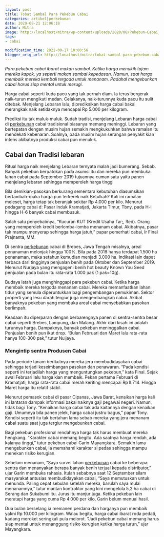 ```yaml
---
layout: post
title: Tobat Sambal Para Pekebun Cabai
categories: artikel|perkebunan
date: 2020-08-21 12:06:18
author: Mitra
image: http://localhost/mitra/wp-content/uploads/2020/08/Pekebun-Cabai_1194x800.jpg
tags:
- cabai

modification_time: 2022-09-17 10:00:56
blogger_orig_url: http://localhost/mitra/tobat-sambal-para-pekebun-cabai.html
---
```


<em>Para pekebun cabai ibarat makan sambal. Ketika harga menukik tajam mereka kapok, ya seperti makan sambal kepedasan. Namun, saat harga membaik mereka kembali tergoda untuk menanam. Padahal mengebunkan cabai harus siap mental untuk merugi.</em>

Harga cabai seperti kuda pacu yang tak pernah diam. Ia terus bergerak naik-turun mengikuti medan. Celakanya, naik-turunnya kuda pacu itu sulit ditebak. Menjelang Lebaran lalu, diprediksikan harga cabai bakal merangkak naik setidaknya mencapai Rp 5.000 per kilogram.

Prediksi itu tak muluk-muluk. Sudah tradisi, menjelang Lebaran harga cabai di <a class="wpil_keyword_link" href="http://127.0.0.1/mitra/perkebunan"   title="perkebunan" data-wpil-keyword-link="linked">perkebunan</a> cabai tradisional biasanya memang meninggi. Lebaran yang bertepatan dengan musim hujan semakin mengkukuhkan bahwa ramalan itu mendekati kebenaran. Soalnya, pada musim hujan serangan penyakit kian intens akibatnya produksi cabai pun menukik.
<h2>Cabai dan Tradisi lebaran</h2>
Ritual harga naik menjelang Lebaran ternyata malah jadi bumerang. Sebab. Banyak pekebun berpatokan pada asumsi itu dan mereka pun membuka lahan cabai pada September 2019 tujuannya cuman satu yaitu panen menjelang lebaran sehingga memperoleh harga tinggi

Bila demikian-pasokan berkurang sementara kebutuhan diasumsikan bertambah-maka harga pun terkerek naik Betulkah? Kali ini ramalan meleset, harga tetap tak beranjak sekitar Rp 4.000 per kilo. Menurut pedagang cabai d: Pasar Induk Kramatjati, Jakarta Timur, Tbny, pada H-l hingga H-6 banyak cabai membusuk.

Salah satu penyebabnya, “Kucuran KUT (Kredit Usaha Tar;, Red). Orang yang memperoleh kredit berlomba-lomba menanam cabai. Akibatnya, pasar tak mampu menyerap sehingga harga jatuh,” papar pemerhati cabai, Ir Final Prajnanta, MM.

Di sentra <a class="wpil_keyword_link" href="http://127.0.0.1/mitra/perkebunan"   title="perkebunan" data-wpil-keyword-link="linked">perkebunan</a> cabai di Brebes, Jawa Tengah misalnya, areal penanaman melonjak hingga 100%. Bila pada 2018 hanya terdapat 1.500 ha penanaman, maka setahun kemudian menjadi 3.000 ha. Indikasi lain dapat terbaca dari tingginya penjualan benih pada Oktober dan September 2019. Menurut Nurjaya yang mengageni benih hot beauty Known You Seed penjualan pada bulan itu rata-rata 1.000 pak (1 pak=10g).

Budaya latah juga menghinggapi para pekebun cabai. Ketika harga membaik mereka tergoda menanam cabai. Mereka memanfaatkan lahan tidur yang semula diperuntukkan bagi pengembangan pemukiman. Sektor properti yang lesu darah tergiur juga mengembangkan cabai. Akibat banyaknya pekebun yang membuka areal cabai menyebabkan pasokan berlimpah.

Keadaan itu diperparah dengan berbarengnya panen di sentra-sentra besar cabai seperti Brebes, Lampung, dan Malang. Akhir dari kisah ini adalah turunnya harga. Dampaknya, banyak pekebun meninggalkan cabai. Penjualan benih pun ikut drop. “Bulan Februari dan Maret lalu rata-rata hanya 100-300 pak,” tutur Nuijaya.
<h3>Mengintip sentra Produsen Cabai</h3>
Pada periode tanam berikutnya mereka jera membudidayakan cabai sehingga terjadi keseimbangan pasokan dan penawaran. “Pada kondisi seperti ini terjadilah harga yang menguntungkan pekebun,” kata Final. Sejak awal Februari lalu harga kian membaik. Pekan pertama Februari di Kramatjati, harga rata-rata cabai merah keriting mencapai Rp ll.714. Hingga Maret harga itu relatif stabil.

Menurut pemasok cabai di pasar Cipanas, Jawa Barat, kenaikan harga kali ini lantaran dampak informasi bakal naiknya gaji pegawai negeri. Namun, tidak bagi Tony. “Kenaikan harga cabai tak ada kaitannya dengan kenaikan gaji. Umumnya bila panen jelek, harga cabai justru bagus,” papar Tony. Kondisi seperti itu tak bertahan lama sebab mereka yang jera menanam cabai suatu saat juga tergiur mengebunkan cabai.

Bagi pekebun profesional rendahnya harga tak harus membuat mereka hengkang. “Karakter cabai memang begitu. Ada saatnya harga rendah, ada kalanya tinggi,” tutur pekebun cabai Garin Mayangkara. Semakin lama mengebunkan cabai, ia memahami karakter si pedas sehingga mampu menekan risiko kerugian.

Sebelum menanam, “Saya survei lahan <a class="wpil_keyword_link" href="http://127.0.0.1/mitra/perkebunan"   title="perkebunan" data-wpil-keyword-link="linked">perkebunan</a> cabai ke beberapa sentra dan menanyakan berapa banyak benih terjual kepada distributor,” ujar Garin membuka rahasia. Itulah sebabnya saat 12 September silam masyarakat antusias membudidayakan cabai, “Saya memutuskan untuk menunda. Paling cepat sebulan setelah mereka, barulah saya mulai menanamnya,” tutur mantan kontraktor yang kini mengelola 5,2 ha cabai di Serang dan Sukabumi itu.
Jurus itu manjur juga. Ketika pekebun lain meratapi harga yang cuma Rp 4.000 per kilo, Garin belum menuai hasil.

Dua bulan berselang ia memanen perdana dan harganya pun membaik yakni Rp 10.000 per kilogram. Walau begitu, harga cabai ibarat roda pedati, kadang meroket seringkali pula melorot. “Jadi pekebun cabai memang harus siap mental untuk menanggung risiko kerugian ketika harga turun,” ujar Mayangkara.
